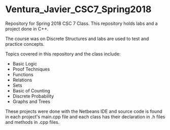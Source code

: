 # Ventura_Javier_CSC7_Spring2018

Repository for Spring 2018 CSC 7 Class. This repository holds labs and a project done in C++.

The course was on Discrete Structures and labs are used to test and practice concepts.

Topics covered in this repository and the class include: 

- Basic Logic
- Proof Techniques
- Functions
- Relations
- Sets
- Basic of Counting
- Discrete Probability
- Graphs and Trees

These projects were done with the Netbeans IDE and source code is found in each project's main.cpp file and each class 
has their declaration in .h files and methods in .cpp files.
